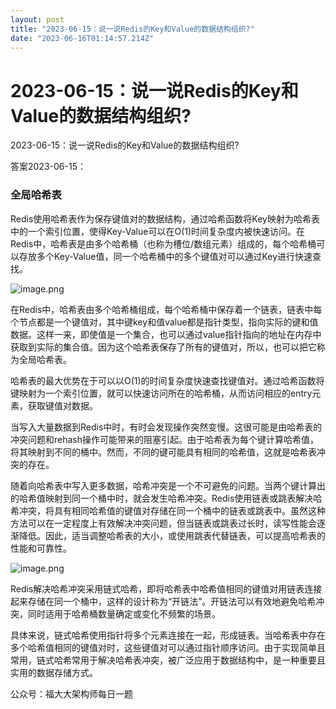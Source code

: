 ```yaml
---
layout: post
title: "2023-06-15：说一说Redis的Key和Value的数据结构组织?"
date: "2023-06-16T01:14:57.214Z"
---
```

2023-06-15：说一说Redis的Key和Value的数据结构组织?
=====================================

2023-06-15：说一说Redis的Key和Value的数据结构组织?

答案2023-06-15：

### 全局哈希表

Redis使用哈希表作为保存键值对的数据结构，通过哈希函数将Key映射为哈希表中的一个索引位置，使得Key-Value可以在O(1)时间复杂度内被快速访问。在Redis中，哈希表是由多个哈希桶（也称为槽位/数组元素）组成的，每个哈希桶可以存放多个Key-Value值，同一个哈希桶中的多个键值对可以通过Key进行快速查找。

![image.png](https://img-blog.csdnimg.cn/img_convert/af2daeb181e8f9e37f17e3da9896ea40.png)

在Redis中，哈希表由多个哈希桶组成，每个哈希桶中保存着一个链表，链表中每个节点都是一个键值对，其中键key和值value都是指针类型，指向实际的键和值数据。这样一来，即使值是一个集合，也可以通过value指针指向的地址在内存中获取到实际的集合值。因为这个哈希表保存了所有的键值对，所以，也可以把它称为全局哈希表。

哈希表的最大优势在于可以以O(1)的时间复杂度快速查找键值对。通过哈希函数将键映射为一个索引位置，就可以快速访问所在的哈希桶，从而访问相应的entry元素，获取键值对数据。

当写入大量数据到Redis中时，有时会发现操作突然变慢。这很可能是由哈希表的冲突问题和rehash操作可能带来的阻塞引起。由于哈希表为每个键计算哈希值，将其映射到不同的桶中。然而，不同的键可能具有相同的哈希值，这就是哈希表冲突的存在。

随着向哈希表中写入更多数据，哈希冲突是一个不可避免的问题。当两个键计算出的哈希值映射到同一个桶中时，就会发生哈希冲突。Redis使用链表或跳表解决哈希冲突，将具有相同哈希值的键值对存储在同一个桶中的链表或跳表中。虽然这种方法可以在一定程度上有效解决冲突问题，但当链表或跳表过长时，读写性能会逐渐降低。因此，适当调整哈希表的大小，或使用跳表代替链表，可以提高哈希表的性能和可靠性。

![image.png](https://img-blog.csdnimg.cn/img_convert/da1aee458cf14831d181b6a7a5821e98.png)

Redis解决哈希冲突采用链式哈希，即将哈希表中哈希值相同的键值对用链表连接起来存储在同一个桶中，这样的设计称为“开链法”。开链法可以有效地避免哈希冲突，同时适用于哈希桶数量确定或变化不频繁的场景。

具体来说，链式哈希使用指针将多个元素连接在一起，形成链表。当哈希表中存在多个哈希值相同的键值对时，这些键值对可以通过指针顺序访问。由于实现简单且常用，链式哈希常用于解决哈希表冲突，被广泛应用于数据结构中，是一种重要且实用的数据存储方式。

公众号：福大大架构师每日一题
